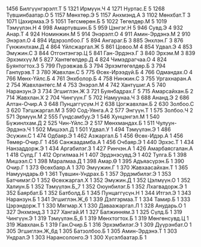1456 Билгүүнгэрэлт.Т 5
1321 Ирмүүн.Ч 4
1271 Нуртас.Е 5
1268 Түвшинбаатар.О 5
1157 Мөнхтөр.Э 5
1157 Анхмэнд.А 3
1102 Мөнхбат.Т 3
1071 Цахирмаа.Э 5
1051 Төгсмөрөн.Б 5
1022 Төгөлдөр.М 5
1019 Тэмүүлэн.Н 4
998 Амартүвшин.Б 5
959 Цэнгэг.Н 5
946 Сувд.Э 4
932 Анар.Т 4
924 Номинжин.М 5
914 Энэрэлт.О 4
911 Амин-Эрдэнэ.М 2
910 Энэрэл.О 4
894 Идэрзолбоо.Г 5
894 Ангараг.Б 3
885 Энхлэн.Г 3
876 Гүнжинлхам.Д 4
864 Үйлсжаргал.Ж 5
861 Цовоо.М 4
854 Удвал.Э 4
853 Эмүжин.С 3
844 Отгонтэнгэр.Ц 5
841 Ган-Эрдэнэ.Г 3
840 Эрхэм.М 3
839 Эрхэмхүү.М 5
827 Хантөгөлдөр.Д 4
824 Чимэдрагчаа.О 4
824 Буянтогтох.З 5
799 Пүрэвжав.Б 3
794 Эрхэмтөгөлдөр.Б 3
794 Ганпүрэв.Т 3
780 Жавхлан.С 5
775 Өсөх-Ирээдүй.Б 4
766 Одмандах.О 4
766 Мөнх-Үйлс.Б 4
761 Энхболор.Б 4
758 Нинжин.С 3
755 Ургахнаран.А 2
754 Жавхлантөгс.М 4
753 Энэрэл.М 4
742 Хантүшиг.А 5
740 Наранзун.Э 3
734 Эгшиглэн.Ж 3
721 Буянбадрах.Г 5
715 Амарсайхан.Б 2
714 Жавхлан.Х 2
704 Чингүүн.Г 5
702 Намуунаа.Ч 3
688 Ананд.Э 2
686 Алтан-Очир.А 3
648 Пунцаггүсүм.Н 2
638 Цогжавхлан.Б 2
630 Золбоо.С 3
620 Тэгшжаргал.М 3
590 Сод-Уянга.А 2
577 Энгүүн.Т 1
575 Золбоо.Ч 2
571 Эрмүүн.М 2
555 Гүндсамбуу.Э 1
546 Хунцэнгэл.М 1
540 Бүжинлхам.Д 2
525 Чин-Үйлс.Э 2
517 Мөнхмандах.Б 1
511 Чулуун-Эрдэнэ.Ч 1
502 Мишээл.Д 1
501 Удвал.У 1
494 Тэмүүлэн.Э 1
486 Эсүжин.С 1
474 Одбаяр.Э 1
462 Азжаргал.Б 1
456 Өсөх-Идэр.А 1
456 Төмөр-Очир.Г 1
456 Санжаадамба.А 1
456 Очбаяр.Э 1
440 Эрхэс.Т 1
434 Нанзаддорж.Э 1
434 Аргабилэг.З 1
427 Ринчэн.А 1
426 Амарбаясгалан.А 1
418 Сүлд.Г 1
412 Оргилмаа.Н 1
407 Эрдэнэсувд.Э 1
402 Тулга.Б 1
398 Мишээл.С 1
398 Маралмаа.Д 1
398 Амар.Ө 1
395 Адъяасүрэн.Б 1
390 Очир.Г 1
373 Өсөхбаяр.А 1
370 Эмүүжин.Г 1
370 Жавхаасайхан.Т 1
365 Намуундарь.Ө 1
361 Түвшин-Ундрах.Б 1
357 Эрдэмбилэг.Э 1
353 Батчимэг.О 1
352 Өсөхжаргал.Х 1
352 Эмүжин.Д 1
352 Цэлмүүн.О 1
352 Халиун.Б 1
352 Тэмүүлэн.Б_7 1
352 Оюунбилэг.Б 1
352 Лхагвадорж.Э 1
352 Баярбат.Б 1
352 Батболд.Б 1
345 Пунцаггүсүн.Н 1
344 Итгэл.Э 1
343 Наранзун.Б 1
341 Эгшиглэн.Ж_6 1
339 Дэлгэрмаа.Т 1
334 Тамир.Б 1
333 Цэрэндорж.Т 1
330 Мягмар.Х 1
330 Даваажаргал.Л 1
328 Анударь.О 1
327 Энхмэнд.З 1
327 Хангай.И 1
327 Балжинням.З 1
325 Сүлд.Б 1
319 Чингүүн.Э 1
319 Тэмүүлэн.Б_6 1
319 Мөнхтогтох.Б 1
319 Мөнгөнсувд.Ц 1
319 Жавхлан.Б 1
319 Ган.Очир.Б 1
316 Эрхэмбилэг.Э 1
309 Дүүрэнбат.О 1
305 Эгшиглэн.Ж_6д 1
305 Батзолбоо.Б 1
305 Амин-Эрдэнэ.Т 1
303 Ундрал.Э 1
303 Нарансолонго.Э 1
300 Хүсэлбаатар.Б 1
